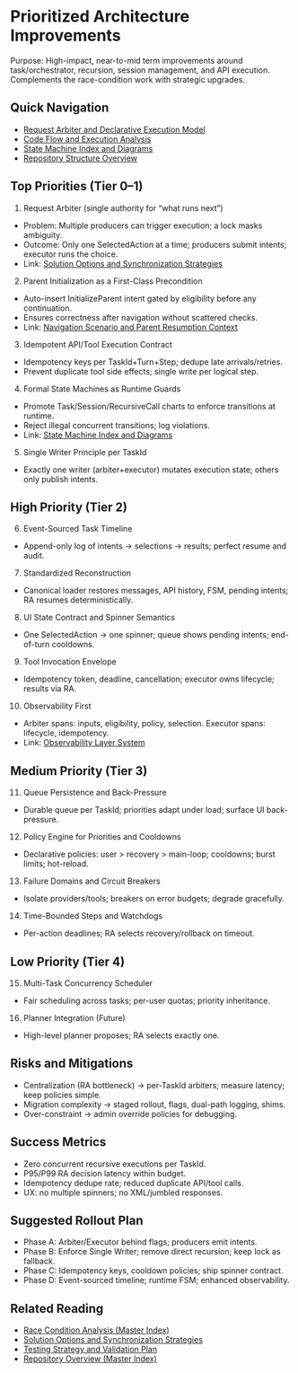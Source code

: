 # Prioritized Architecture Improvements

Purpose: High-impact, near-to-mid term improvements around task/orchestrator, recursion, session management, and API execution. Complements the race-condition work with strategic upgrades.

## Quick Navigation

- [Request Arbiter and Declarative Execution Model](./race-condition/SOLUTION_RECOMMENDATIONS.md)
- [Code Flow and Execution Analysis](./race-condition/CODE_FLOW_ANALYSIS.md)
- [State Machine Index and Diagrams](./state-machines/INDEX.md)
- [Repository Structure Overview](./repository/REPOSITORY_STRUCTURE.md)

## Top Priorities (Tier 0–1)

1. Request Arbiter (single authority for “what runs next”)

- Problem: Multiple producers can trigger execution; a lock masks ambiguity.
- Outcome: Only one SelectedAction at a time; producers submit intents; executor runs the choice.
- Link: [Solution Options and Synchronization Strategies](./race-condition/SOLUTION_RECOMMENDATIONS.md)

2. Parent Initialization as a First-Class Precondition

- Auto-insert InitializeParent intent gated by eligibility before any continuation.
- Ensures correctness after navigation without scattered checks.
- Link: [Navigation Scenario and Parent Resumption Context](./race-condition/NAVIGATION_SCENARIO.md)

3. Idempotent API/Tool Execution Contract

- Idempotency keys per TaskId+Turn+Step; dedupe late arrivals/retries.
- Prevent duplicate tool side effects; single write per logical step.

4. Formal State Machines as Runtime Guards

- Promote Task/Session/RecursiveCall charts to enforce transitions at runtime.
- Reject illegal concurrent transitions; log violations.
- Link: [State Machine Index and Diagrams](./state-machines/INDEX.md)

5. Single Writer Principle per TaskId

- Exactly one writer (arbiter+executor) mutates execution state; others only publish intents.

## High Priority (Tier 2)

6. Event-Sourced Task Timeline

- Append-only log of intents → selections → results; perfect resume and audit.

7. Standardized Reconstruction

- Canonical loader restores messages, API history, FSM, pending intents; RA resumes deterministically.

8. UI State Contract and Spinner Semantics

- One SelectedAction → one spinner; queue shows pending intents; end-of-turn cooldowns.

9. Tool Invocation Envelope

- Idempotency token, deadline, cancellation; executor owns lifecycle; results via RA.

10. Observability First

- Arbiter spans: inputs, eligibility, policy, selection. Executor spans: lifecycle, idempotency.
- Link: [Observability Layer System](./OBSERVABILITY_LAYER_SYSTEM.md)

## Medium Priority (Tier 3)

11. Queue Persistence and Back-Pressure

- Durable queue per TaskId; priorities adapt under load; surface UI back-pressure.

12. Policy Engine for Priorities and Cooldowns

- Declarative policies: user > recovery > main-loop; cooldowns; burst limits; hot-reload.

13. Failure Domains and Circuit Breakers

- Isolate providers/tools; breakers on error budgets; degrade gracefully.

14. Time-Bounded Steps and Watchdogs

- Per-action deadlines; RA selects recovery/rollback on timeout.

## Low Priority (Tier 4)

15. Multi-Task Concurrency Scheduler

- Fair scheduling across tasks; per-user quotas; priority inheritance.

16. Planner Integration (Future)

- High-level planner proposes; RA selects exactly one.

## Risks and Mitigations

- Centralization (RA bottleneck) → per-TaskId arbiters; measure latency; keep policies simple.
- Migration complexity → staged rollout, flags, dual-path logging, shims.
- Over-constraint → admin override policies for debugging.

## Success Metrics

- Zero concurrent recursive executions per TaskId.
- P95/P99 RA decision latency within budget.
- Idempotency dedupe rate; reduced duplicate API/tool calls.
- UX: no multiple spinners; no XML/jumbled responses.

## Suggested Rollout Plan

- Phase A: Arbiter/Executor behind flags; producers emit intents.
- Phase B: Enforce Single Writer; remove direct recursion; keep lock as fallback.
- Phase C: Idempotency keys, cooldown policies; ship spinner contract.
- Phase D: Event-sourced timeline; runtime FSM; enhanced observability.

## Related Reading

- [Race Condition Analysis (Master Index)](./API_DUPLICATION_RACE_CONDITION_ANALYSIS.md)
- [Solution Options and Synchronization Strategies](./race-condition/SOLUTION_RECOMMENDATIONS.md)
- [Testing Strategy and Validation Plan](./race-condition/TESTING_STRATEGY.md)
- [Repository Overview (Master Index)](./REPOSITORY_OVERVIEW.md)
